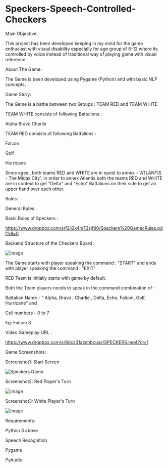 # Speckers-Speech-Controlled-Checkers
Main Objective:

This project has been developed keeping in my mind for the game enthusiast with visual disability especially for age group of 6-12 where its controlled by voice instead of traditional way of playing game with visual reference.

About The Game:

The Game is been developed using Pygame (Python) and with basic NLP concepts. 

Game Story:

The Game is a battle between two Groups : TEAM RED and TEAM WHITE 

TEAM WHITE consists of following Battalions : 

Alpha 
Bravo 
Charlie 

TEAM RED consists of following Battalions : 

Falcon 

Golf 

Hurricane 

Since ages , both teams RED and WHITE are in quest to annex - 'ATLANTIS - The Midas City'. In order to annex Atlantis both the teams RED and WHITE are in context to get "Delta" and "Echo" Battalions on their side to get an upper hand over each other.

Rules:

General Rules :

Basic Rules of Speckers : 

https://www.dropbox.com/s/f2ii2k4m73sjf90/Speckers%20GamecRules.pdf?dl=0

Backend Structure of the Checkers Board :

![image](https://user-images.githubusercontent.com/101986611/212498436-f0364d91-29e1-4f43-9eab-8861cbb2a9fc.png)


The Game starts with player speaking the command : "START" and ends with player speaking the command : "EXIT"

RED Team is initially starts with game by default. 

Both the Team players needs to speak in the command combination of :

Battalion Name - " Alpha, Bravo , Charlie , Delta, Echo, Falcon, Golf, Hurricane" and

Cell numbers - 0 to 7

Eg: Falcon 3


Video Gameplay URL : 

https://www.dropbox.com/s/8dcz31azehbcuss/SPECKERS.mp4?dl=1
 
Game Screenshots:

Screenshot1: Start Screen 

![Speckers Game](https://user-images.githubusercontent.com/101986611/212497273-f230c245-de04-4e9d-a0a0-b3f49531e745.png)

Screenshot2: Red Player's Turn 

![image](https://user-images.githubusercontent.com/101986611/212497480-b1097ee2-1f2f-4aaf-86c3-2b84aae6f0ab.png)

Screenshot3: White Player's Turn

![image](https://user-images.githubusercontent.com/101986611/212497503-7ccb2db7-9008-45e1-85d9-d5f24a53279d.png)


Requirements:

Python 3 above 

Speech Recognition

Pygame

PyAudio
